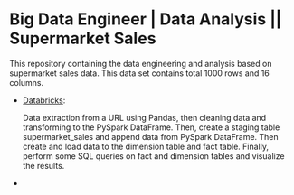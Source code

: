 # Big Data Engineer | Data Analysis || Supermarket Sales 
This repository containing the data engineering and analysis based on supermarket sales data. This data set contains total 1000 rows and 16 columns.

- [Databricks](https://community.cloud.databricks.com/editor/notebooks/1555998719271774?o=3974413111037568):

   Data extraction from a URL using Pandas, then cleaning data and transforming to the PySpark DataFrame. Then, create a staging table supermarket_sales and append data from PySpark DataFrame. Then create and load data to the dimension table and fact table. Finally, perform some SQL queries on fact and dimension tables and visualize the results. 
- 

